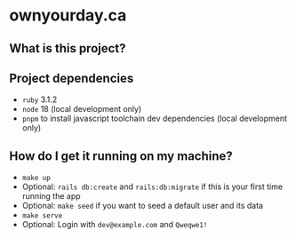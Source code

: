 # ownyourday.ca

## What is this project?

## Project dependencies
* `ruby` 3.1.2
* `node` 18 (local development only)
* `pnpm` to install javascript toolchain dev dependencies (local development only)

## How do I get it running on my machine?
* `make up`
* Optional: `rails db:create` and `rails:db:migrate` if this is your first time running the app
* Optional: `make seed` if you want to seed a default user and its data
* `make serve`
* Optional: Login with `dev@example.com` and `Qweqwe1!`
